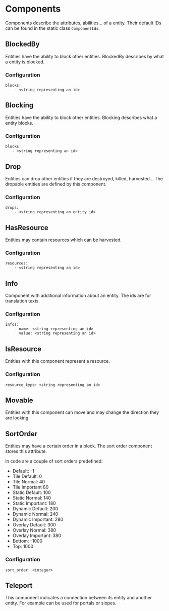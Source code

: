# Components

Components describe the attributes, abilities... of a entity. Their default IDs can be found in the static class `ComponentIds`.

## BlockedBy

Entities have the ability to block other entities. BlockedBy describes by what a entity is blocked.

### Configuration

    blocks:
        - <string representing an id>

## Blocking

Entities have the ability to block other entities. Blocking describes what a entity blocks.

### Configuration

    blocks:
       - <string representing an id>

## Drop

Entities can drop other entities if they are destroyed, killed, harvested... The dropable entities are defined by this component.

### Configuration

    drops:
        - <string representing an entity id>

## HasResource

Entities may contain resources which can be harvested.

### Configuration

    resources:
        - <string representing an id>

## Info

Component with additional information about an entity. The ids are for translation texts.

### Configuration

    infos:
        - name: <string representing an id>
          value: <string representing an id>

## IsResource

Entities with this component represent a resource.

### Configuration

    resource_type: <string representing an id>

## Movable

Entities with this component can move and may change the direction they are looking.

## SortOrder

Entities may have a certain order in a block. The sort order component stores this attribute.

In code are a couple of sort orders predefined:

- Default: -1
- Tile Default: 0
- Tile Normal: 40
- Tile Important 80
- Static Default: 100
- Static Normal: 140
- Static Important: 180
- Dynamic Default: 200
- Dynamic Normal: 240
- Dynamic Important: 280
- Overlay Default: 300
- Overlay Normal: 380
- Overlay Important: 380
- Bottom: -1000
- Top: 1000

### Configuration

    sort_order: <integer>

## Teleport

This component indicates a connection between its entity and another entity. For example can be used for portals or slopes. 